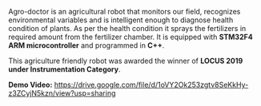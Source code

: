 Agro-doctor is an agricultural robot that monitors our field, recognizes environmental variables and is intelligent enough to diagnose health condition of plants. As per the health condition it sprays the fertilizers in required amount from the fertilizer chamber. It is equipped with **STM32F4 ARM microcontroller** and programmed in **C++**. 

This agriculture friendly robot was awarded the winner of **LOCUS 2019 under Instrumentation Category**.

**Demo Video:** https://drive.google.com/file/d/1oVY2Ok253zgtv8SeKkHy-z3ZCyjN5kzn/view?usp=sharing
